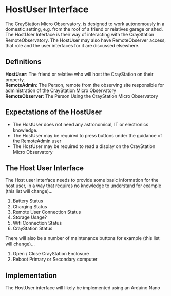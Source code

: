 # HostUser Interface

The CrayStation Micro Observatory, is designed to work autonomously in a domestic setting, e.g. from the roof of a friend or relatives garage or shed. The HostUser Interface is their way of interacting with the CrayStation RemoteObservatory.
The HostUser may also have RemoteObserver access, that role and the user interfaces for it are discussed elsewhere.

## Definitions

**HostUser**:  The friend or relative who will host the CrayStation on their property.\
**RemoteAdmin**: The Person, remote from the observing site responsible for administration of the CrayStation Micro Observatory\
**RemoteObserver**: The Person Using the CrayStation Micro Observatory

## Expectations of the HostUser

- The HostUser does not need any astronomical, IT or electronics knowledge.
- The HostUser may be required to press buttons under the guidance of the RemoteAdmin user
- The HostUser may be required to read a display on the CrayStation Micro Observatory

## The Host User Interface

The Host user interface needs to provide some basic information for the host user, in a way that requires no knowledge to understand for example (this list will change)...

1. Battery Status
2. Charging Status
3. Remote User Connection Status
4. Storage Usage?
5. Wifi Connection Status
6. CrayStation Status

There will also be a number of maintenance buttons for example (this list will change)...

1. Open / Close CrayStation Enclosure
2. Reboot Primary or Secondary computer

## Implementation

The HostUser interface will likely be implemented using an Arduino Nano


